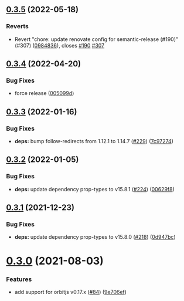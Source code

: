 ## [0.3.5](https://github.com/exivity/react-orbitjs/compare/v0.3.4...v0.3.5) (2022-05-18)


### Reverts

* Revert "chore: update renovate config for semantic-release (#190)" (#307) ([0984836](https://github.com/exivity/react-orbitjs/commit/0984836e6dfb415649c3a1f2ea421f142200d94d)), closes [#190](https://github.com/exivity/react-orbitjs/issues/190) [#307](https://github.com/exivity/react-orbitjs/issues/307)

## [0.3.4](https://github.com/exivity/react-orbitjs/compare/v0.3.3...v0.3.4) (2022-04-20)


### Bug Fixes

* force release ([005099d](https://github.com/exivity/react-orbitjs/commit/005099d2ec9b76938f1d3c53651f3d819f4c10b4))

## [0.3.3](https://github.com/exivity/react-orbitjs/compare/v0.3.2...v0.3.3) (2022-01-16)


### Bug Fixes

* **deps:** bump follow-redirects from 1.12.1 to 1.14.7 ([#229](https://github.com/exivity/react-orbitjs/issues/229)) ([7c97274](https://github.com/exivity/react-orbitjs/commit/7c97274e63f150ee6155bf1da46c50f657f62c6e))

## [0.3.2](https://github.com/exivity/react-orbitjs/compare/v0.3.1...v0.3.2) (2022-01-05)


### Bug Fixes

* **deps:** update dependency prop-types to v15.8.1 ([#224](https://github.com/exivity/react-orbitjs/issues/224)) ([00629f8](https://github.com/exivity/react-orbitjs/commit/00629f8373c02883f3f83b7c375d492c23f925ec))

## [0.3.1](https://github.com/exivity/react-orbitjs/compare/v0.3.0...v0.3.1) (2021-12-23)


### Bug Fixes

* **deps:** update dependency prop-types to v15.8.0 ([#218](https://github.com/exivity/react-orbitjs/issues/218)) ([0d947bc](https://github.com/exivity/react-orbitjs/commit/0d947bc54d18394e3e0726597793a2ea54fcb6c9))

# [0.3.0](https://github.com/exivity/react-orbitjs/compare/v0.2.4...v0.3.0) (2021-08-03)


### Features

* add support for orbitjs v0.17.x ([#84](https://github.com/exivity/react-orbitjs/issues/84)) ([9e706ef](https://github.com/exivity/react-orbitjs/commit/9e706ef8ddde2678e3462dec270eb2ac044fb0d6))
